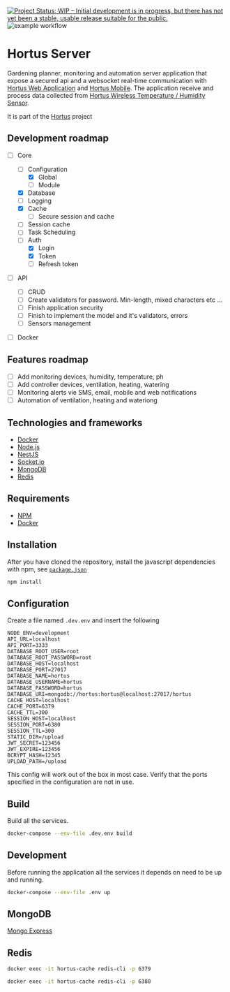 [![Project Status: WIP – Initial development is in progress, but there has not yet been a stable, usable release suitable for the public.](https://www.repostatus.org/badges/latest/wip.svg)](https://www.repostatus.org/#wip) ![example workflow](https://github.com/alexandrelamberty/hortus-server/actions/workflows/node.js.yml/badge.svg)

# Hortus Server

Gardening planner, monitoring and automation server application that expose a secured api and a websocket real-time communication with [Hortus Web Application](https://github.com/alexandrelamberty/hortus-web-client) and [Hortus Mobile](https://github.com/alexandrelamberty/hortus-mobile).
The application receive and process data collected from [Hortus Wireless Temperature / Humidity Sensor](https://github.com/alexandrelamberty/hortus-wireless-temperature-sensor/). 

It is part of the [Hortus](https://github.com/alexandrelamberty/hortus) project

## Development roadmap

- [ ] Core
	- [ ] Configuration 
		- [x] Global
		- [ ] Module
	- [x] Database 
	- [ ]	Logging
	- [x] Cache 
		- [ ] Secure session and cache
	- [ ] Session cache 
	- [ ] Task Scheduling
	- [ ] Auth
		- [x] Login
		- [x] Token
		- [ ] Refresh token
- [ ] API
	- [ ] CRUD
	- [ ] Create validators for password. Min-length, mixed characters etc ...
	- [ ] Finish application security
	- [ ] Finish to implement the model and it's validators, errors
	- [ ] Sensors management
- [ ] Docker


## Features roadmap

- [ ] Add monitoring devices, humidity, temperature, ph
- [ ] Add controller devices, ventilation, heating, watering
- [ ] Monitoring alerts vie SMS, email, mobile and web notifications
- [ ] Automation of ventilation, heating and wateriong

## Technologies and frameworks

- [Docker](https://www.docker.com/)
- [Node.js](https://nodejs.org/)
- [NestJS](https://nestjs.com/)
- [Socket.io](https://socket.io/)
- [MongoDB](https://www.mongodb.com/)
- [Redis](https://redis.io/)

## Requirements

- [NPM](https://www.npmjs.com/)
- [Docker](https://www.docker.com/)

## Installation

After you have cloned the repository, install the javascript dependencies with npm, see [`package.json`](package.json)

```bash
npm install
```

## Configuration

Create a file named `.dev.env` and insert the following

```properties
NODE_ENV=development
API_URL=localhost
API_PORT=3333
DATABASE_ROOT_USER=root
DATABASE_ROOT_PASSWORD=root
DATABASE_HOST=localhost
DATABASE_PORT=27017
DATABASE_NAME=hortus
DATABASE_USERNAME=hortus
DATABASE_PASSWORD=hortus
DATABASE_URI=mongodb://hortus:hortus@localhost:27017/hortus
CACHE_HOST=localhost
CACHE_PORT=6379
CACHE_TTL=300
SESSION_HOST=localhost
SESSION_PORT=6380
SESSION_TTL=300
STATIC_DIR=/upload
JWT_SECRET=123456
JWT_EXPIRE=123456
BCRYPT_HASH=12345
UPLOAD_PATH=/upload
```

This config will work out of the box in most case. Verify that the ports
specified in the configuration are not in use.

## Build

Build all the services.

```bash
docker-compose --env-file .dev.env build
```

## Development

Before running the application all the services it depends on need to be up and
running.

```bash
docker-compose --env-file .env up
```

## MongoDB

[Mongo Express](http://localhost:8081)

## Redis

```bash
docker exec -it hortus-cache redis-cli -p 6379
```

```bash
docker exec -it hortus-cache redis-cli -p 6380
```


